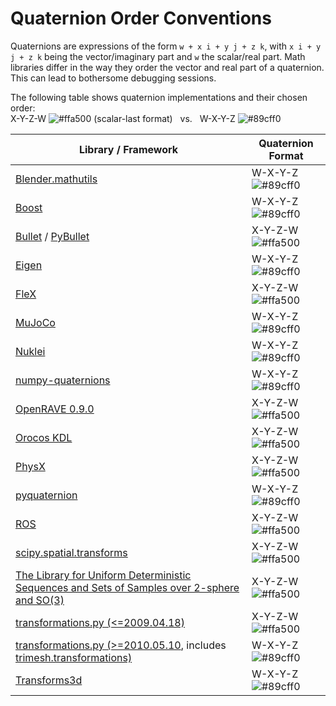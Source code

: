 # Quaternion Order Conventions
Quaternions are expressions of the form `w + x i + y j + z k`, with `x i + y j + z k` being the vector/imaginary part and `w` the scalar/real part. Math libraries differ in the way they order the vector and real part of a quaternion. This can lead to bothersome debugging sessions. 

The following table shows quaternion implementations and their chosen order:<br>
X-Y-Z-W ![#ffa500](https://placehold.it/15/ffa500/000000?text=+) (scalar-last format) &nbsp; vs. &nbsp; W-X-Y-Z ![#89cff0](https://placehold.it/15/89cff0/000000?text=+)

| Library / Framework |  Quaternion Format |
| --- | --- |
| [Blender.mathutils](https://docs.blender.org/api/blender_python_api_current/mathutils.html?highlight=vector#mathutils.Quaternion) | W-X-Y-Z ![#89cff0](https://placehold.it/15/89cff0/000000?text=+)|
| [Boost](https://www.boost.org/doc/libs/1_71_0/libs/math/example/HSO3.hpp) | W-X-Y-Z ![#89cff0](https://placehold.it/15/89cff0/000000?text=+)|
| [Bullet](https://pybullet.org/Bullet/BulletFull/classbtQuaternion.html) / [PyBullet](http://goo.gl/QwJnFX) | X-Y-Z-W ![#ffa500](https://placehold.it/15/ffa500/000000?text=+)|
| [Eigen](https://eigen.tuxfamily.org/dox/classEigen_1_1Quaternion.html)| W-X-Y-Z ![#89cff0](https://placehold.it/15/89cff0/000000?text=+)|
| [FleX](https://developer.nvidia.com/flex) | X-Y-Z-W ![#ffa500](https://placehold.it/15/ffa500/000000?text=+)|
| [MuJoCo](http://mujoco.org/book/modeling.html#COrientation) | W-X-Y-Z ![#89cff0](https://placehold.it/15/89cff0/000000?text=+)|
| [Nuklei](http://nuklei.sourceforge.net/doxygen/) | W-X-Y-Z ![#89cff0](https://placehold.it/15/89cff0/000000?text=+)|
| [numpy-quaternions](https://github.com/moble/quaternion) | W-X-Y-Z ![#89cff0](https://placehold.it/15/89cff0/000000?text=+)|
| [OpenRAVE 0.9.0](http://openrave.org/docs/latest_stable/coreapihtml/geometry_8h_source.html) | X-Y-Z-W ![#ffa500](https://placehold.it/15/ffa500/000000?text=+)|
| [Orocos KDL](http://docs.ros.org/jade/api/orocos_kdl/html/classKDL_1_1Rotation.html) | X-Y-Z-W ![#ffa500](https://placehold.it/15/ffa500/000000?text=+)|
| [PhysX](https://docs.nvidia.com/gameworks/content/gameworkslibrary/physx/apireference/files/classPxQuat.html) | X-Y-Z-W ![#ffa500](https://placehold.it/15/ffa500/000000?text=+)|
| [pyquaternion](https://github.com/KieranWynn/pyquaternion) | W-X-Y-Z ![#89cff0](https://placehold.it/15/89cff0/000000?text=+)|
| [ROS](https://docs.ros.org/api/geometry_msgs/html/msg/Quaternion.html) | X-Y-Z-W ![#ffa500](https://placehold.it/15/ffa500/000000?text=+)|
| [scipy.spatial.transforms](https://docs.scipy.org/doc/scipy/reference/spatial.transform.html#) | X-Y-Z-W ![#ffa500](https://placehold.it/15/ffa500/000000?text=+)|
| [The Library for Uniform Deterministic Sequences and Sets of Samples over 2-sphere and SO(3)](http://lavalle.pl/software/so3/so3.html)| X-Y-Z-W ![#ffa500](https://placehold.it/15/ffa500/000000?text=+)|
| [transformations.py (<=2009.04.18)](http://docs.ros.org/jade/api/tf/html/python/transformations.html) | X-Y-Z-W ![#ffa500](https://placehold.it/15/ffa500/000000?text=+)|
| [transformations.py (>=2010.05.10](https://www.lfd.uci.edu/~gohlke/code/transformations.py.html), includes [trimesh.transformations)](https://github.com/mikedh/trimesh/blob/master/trimesh/transformations.py) | W-X-Y-Z ![#89cff0](https://placehold.it/15/89cff0/000000?text=+)|
| [Transforms3d](https://matthew-brett.github.io/transforms3d/reference/transforms3d.quaternions.html)| W-X-Y-Z ![#89cff0](https://placehold.it/15/89cff0/000000?text=+)|
